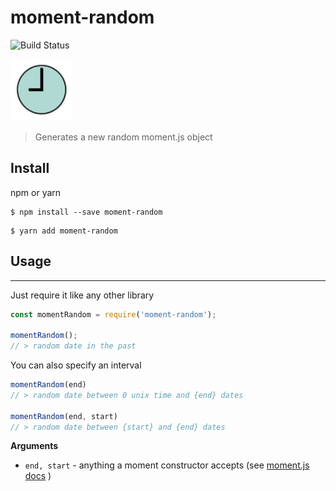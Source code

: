 
# moment-random
![Build Status](https://travis-ci.org/imrvelj/moment-random.svg?branch=master)

<img src="moment.png" style="width: 100px" />

> Generates a new random moment.js object

## Install

npm or yarn
```
$ npm install --save moment-random
```
```
$ yarn add moment-random
```

## Usage


---
Just require it like any other library

```js
const momentRandom = require('moment-random');

momentRandom();
// > random date in the past
```

You can also specify an interval
```js
momentRandom(end)
// > random date between 0 unix time and {end} dates

momentRandom(end, start)
// > random date between {start} and {end} dates
```

**Arguments**

- `end, start` - anything a moment constructor accepts (see [moment.js docs](http://momentjs.com/docs/#/parsing/) )
